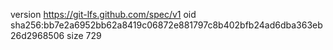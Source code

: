 version https://git-lfs.github.com/spec/v1
oid sha256:bb7e2a6952bb62a8419c06872e881797c8b402bfb24ad6dba363eb26d2968506
size 729
